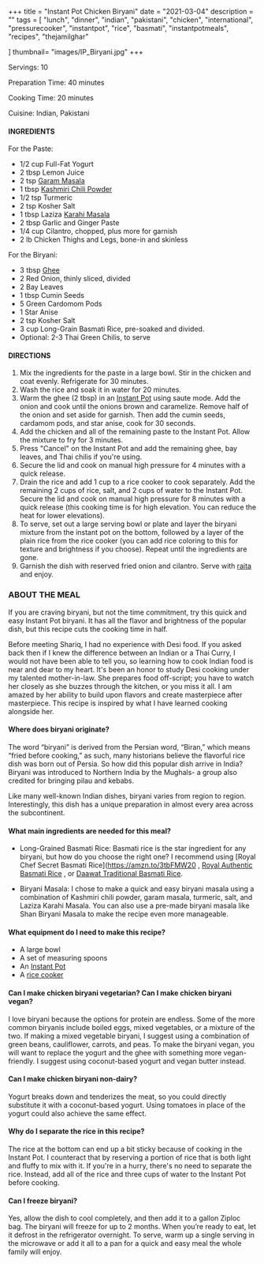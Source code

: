 +++
title = "Instant Pot Chicken Biryani"
date = "2021-03-04"
description = ""
tags = [
    "lunch",
    "dinner",
    "indian",
    "pakistani",
    "chicken",
    "international",
    "pressurecooker",
    "instantpot",
    "rice",
    "basmati",
    "instantpotmeals",
    "recipes",
    "thejamilghar"
  
]
thumbnail= "images/IP_Biryani.jpg"
+++

Servings: 10 <!--more-->

Preparation Time: 40 minutes 

Cooking Time: 20 minutes 

Cuisine: Indian, Pakistani

#### INGREDIENTS 

For the Paste:

* 1/2 cup Full-Fat Yogurt 
* 2 tbsp Lemon Juice
* 2 tsp [Garam Masala](https://amzn.to/3u0tvEX) 
* 1 tbsp [Kashmiri Chili Powder](https://amzn.to/3jP2lMC)
* 1/2 tsp Turmeric
* 2 tsp Kosher Salt 
* 1 tbsp Laziza [Karahi Masala](https://amzn.to/2MYzcmx)
* 2 tbsp Garlic and Ginger Paste 
* 1/4 cup Cilantro, chopped, plus more for garnish
* 2 lb Chicken Thighs and Legs, bone-in and skinless 

For the Biryani: 

* 3 tbsp [Ghee](https://amzn.to/2ZkJkrW) 
* 2 Red Onion, thinly sliced, divided
* 2 Bay Leaves
* 1 tbsp Cumin Seeds
* 5 Green Cardomom Pods
* 1 Star Anise
* 2 tsp Kosher Salt 
* 3 cup Long-Grain Basmati Rice, pre-soaked and divided. 
* Optional: 2-3 Thai Green Chilis, to serve 

#### DIRECTIONS 

1. Mix the ingredients for the paste in a large bowl. Stir in the chicken and coat evenly. Refrigerate for 30 minutes. 
2. Wash the rice and soak it in water for 20 minutes. 
3. Warm the ghee (2 tbsp) in an [Instant Pot](https://amzn.to/3qfNYCZ) using saute mode. Add the onion and cook until the onions brown and caramelize. Remove half of the onion and set aside for garnish. Then add the cumin seeds, cardamom pods, and star anise, cook for 30 seconds. 
4. Add the chicken and all of the remaining paste to the Instant Pot. Allow the mixture to fry for 3 minutes. 
5. Press "Cancel" on the Instant Pot and add the remaining ghee, bay leaves, and Thai chilis if you're using.
6. Secure the lid and cook on manual high pressure for 4 minutes with a quick release. 
7. Drain the rice and add 1 cup to a rice cooker to cook separately. Add the remaining 2 cups of rice, salt, and 2 cups of water to the Instant Pot. Secure the lid and cook on manual high pressure for 8 minutes with a quick release (this cooking time is for high elevation. You can reduce the heat for lower elevations). 
8. To serve, set out a large serving bowl or plate and layer the biryani mixture from the instant pot on the bottom, followed by a layer of the plain rice from the rice cooker (you can add rice coloring to this for texture and brightness if you choose). Repeat until the ingredients are gone. 
9. Garnish the dish with reserved fried onion and cilantro. Serve with [raita](https://www.jamilghar.com/recipe/raita/) and enjoy. 

### ABOUT THE MEAL

If you are craving biryani, but not the time commitment, try this quick and easy Instant Pot biryani. It has all the flavor and brightness of the popular dish, but this recipe cuts the cooking time in half.  

Before meeting Shariq, I had no experience with Desi food. If you asked back then if I knew the difference between an Indian or a Thai Curry, I would not have been able to tell you, so learning how to cook Indian food is near and dear to my heart. It's been an honor to study Desi cooking under my talented mother-in-law. She prepares food off-script; you have to watch her closely as she buzzes through the kitchen, or you miss it all. I am amazed by her ability to build upon flavors and create masterpiece after masterpiece. This recipe is inspired by what I have learned cooking alongside her.

#### Where does biryani originate? 

The word “biryani” is derived from the Persian word, “Biran,” which means “fried before cooking,” as such, many historians believe the flavorful rice dish was born out of Persia. So how did this popular dish arrive in India? Biryani was introduced to Northern India by the Mughals- a group also credited for bringing pilau and kebabs.

Like many well-known Indian dishes, biryani varies from region to region. Interestingly, this dish has a unique preparation in almost every area across the subcontinent. 

#### What main ingredients are needed for this meal?

* Long-Grained Basmati Rice: Basmati rice is the star ingredient for any biryani, but how do you choose the right one? I recommend using [Royal Chef Secret Basmati Rice](https://amzn.to/3tbFMW20 , [Royal Authentic Basmati Rice](https://amzn.to/3cuai6I) , or [Daawat Traditional Basmati Rice](https://amzn.to/2PSJxRL). 

* Biryani Masala: I chose to make a quick and easy biryani masala using a combination of Kashmiri chili powder, garam masala, turmeric, salt, and Laziza Karahi Masala. You can also use a pre-made biryani masala like Shan Biryani Masala to make the recipe even more manageable. 

#### What equipment do I need to make this recipe?

* A large bowl 
* A set of measuring spoons
* An [Instant Pot](https://amzn.to/3rJDIEg) 
* A [rice cooker](https://amzn.to/2OJpyED)

#### Can I make chicken biryani vegetarian? Can I make chicken biryani vegan? 

I love biryani because the options for protein are endless. Some of the more common biryanis include boiled eggs, mixed vegetables, or a mixture of the two. If making a mixed vegetable biryani, I suggest using a combination of green beans, cauliflower, carrots, and peas. To make the biryani vegan, you will want to replace the yogurt and the ghee with something more vegan-friendly. I suggest using coconut-based yogurt and vegan butter instead. 

#### Can I make chicken biryani non-dairy? 

Yogurt breaks down and tenderizes the meat, so you could directly substitute it with a coconut-based yogurt. Using tomatoes in place of the yogurt could also achieve the same effect. 

#### Why do I separate the rice in this recipe? 

The rice at the bottom can end up a bit sticky because of cooking in the Instant Pot. I counteract that by reserving a portion of rice that is both light and fluffy to mix with it. If you're in a hurry, there's no need to separate the rice. Instead, add all of the rice and three cups of water to the Instant Pot before cooking. 

#### Can I freeze biryani?

Yes, allow the dish to cool completely, and then add it to a gallon Ziploc bag. The biryani will freeze for up to 2 months. When you’re ready to eat, let it defrost in the refrigerator overnight. To serve, warm up a single serving in the microwave or add it all to a pan for a quick and easy meal the whole family will enjoy.
